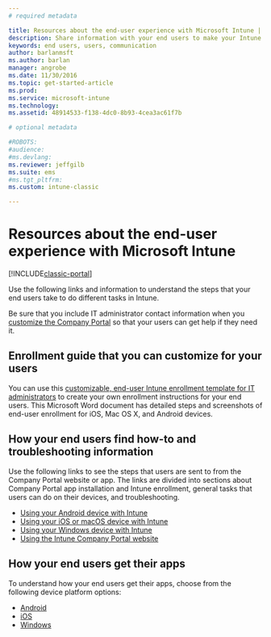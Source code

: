 ```yaml
---
# required metadata

title: Resources about the end-user experience with Microsoft Intune | Microsoft Docs
description: Share information with your end users to make your Intune deployment successful.
keywords: end users, users, communication
author: barlanmsftms.author: barlan
manager: angrobe
ms.date: 11/30/2016
ms.topic: get-started-article
ms.prod:
ms.service: microsoft-intune
ms.technology:
ms.assetid: 48914533-f138-4dc0-8b93-4cea3ac61f7b

# optional metadata

#ROBOTS:
#audience:
#ms.devlang:
ms.reviewer: jeffgilb
ms.suite: ems
#ms.tgt_pltfrm:
ms.custom: intune-classic

---
```


# Resources about the end-user experience with Microsoft Intune

[!INCLUDE[classic-portal](../includes/classic-portal.md)]

Use the following links and information to understand the steps that your end users take to do different tasks in Intune.

Be sure that you include IT administrator contact information when you [customize the Company Portal](/Intune/get-started/start-with-a-paid-subscription-to-microsoft-intune-step-7) so that your users can get help if they need it.

## Enrollment guide that you can customize for your users

You can use this [customizable, end-user Intune enrollment template for IT administrators](https://gallery.technet.microsoft.com/End-user-Intune-enrollment-55dfd64a) to create your own enrollment instructions for your end users. This Microsoft Word document has detailed steps and screenshots of end-user enrollment for iOS, Mac OS X, and Android devices.

## How your end users find how-to and troubleshooting information

Use the following links to see the steps that users are sent to from the Company Portal website or app. The links are divided into sections about Company Portal app installation and Intune enrollment, general tasks that users can do on their devices, and troubleshooting.

- [Using your Android device with Intune](/Intune/EndUser/using-your-android-device-with-intune)
- [Using your iOS or macOS device with Intune](/Intune/EndUser/using-your-iOS-or-macOS-device-with-intune)
- [Using your Windows device with Intune](/Intune/EndUser/using-your-windows-device-with-intune)
- [Using the Intune Company Portal website](/Intune/EndUser/using-the-intune-company-portal-website)


## How your end users get their apps

To understand how your end users get their apps, choose from the following device platform options:

- [Android](how-your-android-users-get-their-apps.md)
- [iOS](how-your-ios-users-get-their-apps.md)
- [Windows](how-your-windows-users-get-their-apps.md)
